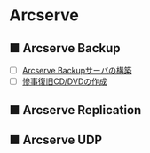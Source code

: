 # Arcserve
## ■ Arcserve Backup
- [ ] [Arcserve Backupサーバの構築]()
- [ ] [惨事復旧CD/DVDの作成]()

## ■ Arcserve Replication

## ■ Arcserve UDP

